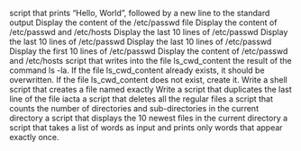 script that prints “Hello, World”, followed by a new line to the standard output
Display the content of the /etc/passwd file
Display the content of /etc/passwd and /etc/hosts
Display the last 10 lines of /etc/passwd
Display the last 10 lines of /etc/passwd
Display the last 10 lines of /etc/passwd
Display the first 10 lines of /etc/passwd
Display the content of /etc/passwd and /etc/hosts
script that writes into the file ls_cwd_content the result of the command ls -la. If the file ls_cwd_content already exists, it should be overwritten. If the file ls_cwd_content does not exist, create it.
Write a shell script that creates a file named exactly
Write a script that duplicates the last line of the file iacta
a script that deletes all the regular files
a script that counts the number of directories and sub-directories in the current directory
a script that displays the 10 newest files in the current directory
a script that takes a list of words as input and prints only words that appear exactly once.
